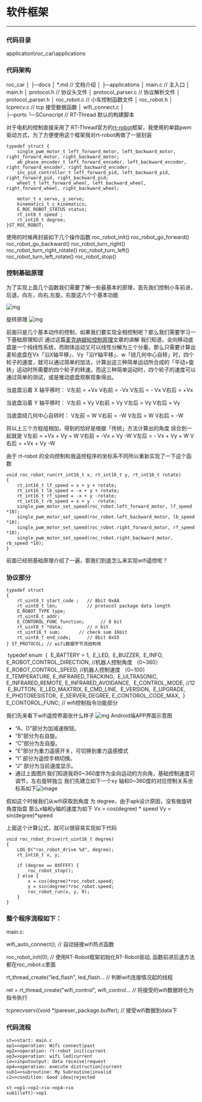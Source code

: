 # 软件框架
-------------
### 代码目录

application\roc_car\applications

### 代码架构

roc_car
│
├─docs
│      *.md							// 文档介绍
│
├─applications
│      main.c						// 主入口
│      main.h
│      protocol.h     			// 协议头文件
│      protocol_parser.c	// 协议解析文件
│	 protocol_parser.h
│	 roc_robot.c				// 小车控制函数文件
│	 roc_robot.h
│	 tcprecv.c					// tcp 接受数据函数
│	 wifi_connect.c
│	 
├─ports
└─SConscript                // RT-Thread 默认的构建脚本

对于电机的控制直接采用了 RT-Thread官方的[rt-robot](https://github.com/RT-Thread-packages/rt-robot)框架，我使用的单路pwm驱动方式，为了方便使用这个框架我对rt-robot再做了一层封装
```
typedef struct {
    single_pwm_motor_t left_forward_motor, left_backward_motor, right_forward_motor, right_backward_motor;
    ab_phase_encoder_t left_forward_encoder, left_backward_encoder, right_forward_encoder, right_backward_encoder;
    inc_pid_controller_t left_forward_pid, left_backward_pid, right_forward_pid, right_backward_pid;
    wheel_t left_forward_wheel, left_backward_wheel, right_forward_wheel, right_backward_wheel;

    motor_t x_servo, y_servo;
    kinematics_t c_kinematics;
    E_ROC_ROBOT_STATUS status;
    rt_int8_t speed ;
    rt_int16_t degree;
}ST_ROC_ROBOT;
```
使用的时候再封装如下几个操作函数
roc_robot_init() 
roc_robot_go_forward()
roc_robot_go_backward() 
roc_robot_turn_right()
roc_robot_turn_right_rotate()
roc_robot_turn_left()
roc_robot_turn_left_rotate()
roc_robot_stop()

### 控制基础原理
为了实现上面几个函数我们需要了解一些最基本的原理，首先我们控制小车前进，后退，向左，向右,左旋，右旋这六个个基本功能

![mg](pic/drive.jpg)

旋转原理
![mg](pic/turn_rotate.png)

前面只是几个基本动作的控制，如果我们要实现全相控制呢？那么我们需要学习一下基础原理知识
通过这篇[麦克纳姆轮控制原理](https://blog.csdn.net/qq_33835307/article/details/82252293)文章的讲解
我们知道，全向移动底盘是一个纯线性系统，而刚体运动又可以线性分解为三个分量。那么只需要计算出麦轮底盘在Vx「沿X轴平移」、Vy「沿Y轴平移」、w「绕几何中心自转」时，四个轮子的速度，就可以通过简单的加法，计算出这三种简单运动所合成的「平动+旋转」运动时所需要的四个轮子的转速。而这三种简单运动时，四个轮子的速度可以通过简单的测试，或是推动底盘观察现象得出。

当底盘沿着 X 轴平移时：
V左前 = +Vx
V右前 = -Vx
V左后 = - Vx
V右后 = +Vx

当底盘沿着 Y 轴平移时：
V左前 =  Vy
V右前 =  Vy
V左后 =  Vy
V右后 =  Vy

当底盘绕几何中心自转时：
V左前 =  W
V右前 =  -W
V左后 = W
V右后 = -W

将以上三个方程组相加，得到的恰好是根据「传统」方法计算出的角度
综合到一起就是
V左前 = +Vx + Vy + W
V右前 = -Vx + Vy -W
V左后 = - Vx + Vy + W
V右后 = +Vx + Vy -W

由于 rt-robot 的全向控制和我遥控程序的坐标系不同所以重新实现了一下这个函数
```
void roc_robot_run(rt_int16_t x, rt_int16_t y, rt_int16_t rotate)
{
    rt_int16_t lf_speed = x + y + rotate; 
    rt_int16_t lb_speed = -x + y + rotate;
    rt_int16_t rf_speed = -x + y -rotate;
    rt_int16_t rb_speed = x + y - rotate;
    single_pwm_motor_set_speed(roc_robot.left_forward_motor, lf_speed *10);
    single_pwm_motor_set_speed(roc_robot.left_backward_motor, lb_speed *10);
    single_pwm_motor_set_speed(roc_robot.right_forward_motor, rf_speed *10);
    single_pwm_motor_set_speed(roc_robot.right_backward_motor, rb_speed *10);
}
```
前面已经把基础原理介绍了一遍，那我们到底怎么来实现wifi遥控呢？
### 协议部分
	typedef struct
	{
	    rt_uint8_t start_code ;   // 8bit 0xAA
	    rt_uint8_t len;           // protocol package data length
	    E_ROBOT_TYPE type;
	    rt_uint8_t addr;
	    E_CONTOROL_FUNC function;      // 8 bit
	    rt_uint8_t *data;         // n bit
	    rt_uint16_t sum;       // check sum 16bit
	    rt_uint8_t end_code;      // 8bit 0x55
	} ST_PROTOCOL; // wifi数据字节流结构体

​	typedef enum
​	{
​	    E_BATTERY = 1,
​	    E_LED,
​	    E_BUZZER,
​	    E_INFO,
​	    E_ROBOT_CONTROL_DIRECTION,  //机器人控制角度 （0~360）
​	    E_ROBOT_CONTROL_SPEED,      //机器人控制速度 （0~100）
​	    E_TEMPERATURE,
​	    E_INFRARED_TRACKING,
​	    E_ULTRASONIC,
​	    E_INFRARED_REMOTE,
​	    E_INFRARED_AVOIDANCE,
​	    E_CONTROL_MODE,  //12
​	    E_BUTTON,
​	    E_LED_MAXTRIX,
​	    E_CMD_LINE,
​	    E_VERSION,
​	    E_UPGRADE,
​	    E_PHOTORESISTOR,
​	    E_SERVER_DEGREE,
​	    E_CONTOROL_CODE_MAX,
​	} E_CONTOROL_FUNC; // wifi控制指令功能部分

我们先来看下wifi遥控界面张什么样子
![mg](pic/android.png)
Android端APP界面示意图

-	“A、D”部分为加减速按钮。
-	“B”部分为右自旋。
-	“C”部分为左自旋。
-	“E”部分为重力遥感开关，可切换到重力遥感模式
-	“I” 部分为遥控手柄切换。
-	“J” 部分为当前速度显示。
-	通过上面图片我们知道我将0~360度作为全向运动的方向角，基础控制速度可调节，左右旋转独立
我们先建立如下一个xy 轴和0~360度的对应控制关系坐标系如下![image](pic/degree.png)

假如这个时候我们从wifi获取到角度 为 degree，由于apk设计原因，没有做旋转角度指盘
那么x轴和y轴的速度为如下
Vx = cos(degree) * speed
Vy = sin(degree)*speed

上面这个计算公式，就可以很容易实现如下代码

```
void roc_robot_drive(rt_uint16_t degree)
{
    LOG_D("roc_robot_drive %d", degree);
    rt_int16_t x, y;

    if (degree == 0XFFFF) {
        roc_robot_stop();
    } else {
        x = cos(degree)*roc_robot.speed;
        y = sin(degree)*roc_robot.speed;
        roc_robot_run(x, y, 0);
    }
}
```

### 整个程序流程如下：

main.c:

wifi_auto_connect(); // 自动链接wifi热点函数

roc_robot_init(0); // 使用RT-Robot框架初始化RT-Robot驱动, 函数前进后退方法都在roc_robot.c里面

rt_thread_create("led_flash", led_flash... // 判断wifi连接情况起的线程

ret = rt_thread_create("wifi_control", wifi_control... // 将接受的wifi数据转化为指令执行

tcprecvserv((void *)pareser_package.buffer); // 接受wifi数据到data下

### 代码流程

```flow
st=>start: main.c
op1=>operation: Wifi connect|past
op2=>operation: rt-robot init|current
op3=>operation: wifi led|current
io=>inputoutput: data receive|request
op4=>operation: execute distruction|current
sub1=>subroutine: My Subroutine|invalid
c2=>condition: Good idea|rejected

st->op1->op2->io->op4->io
sub1(left)->op1

```

